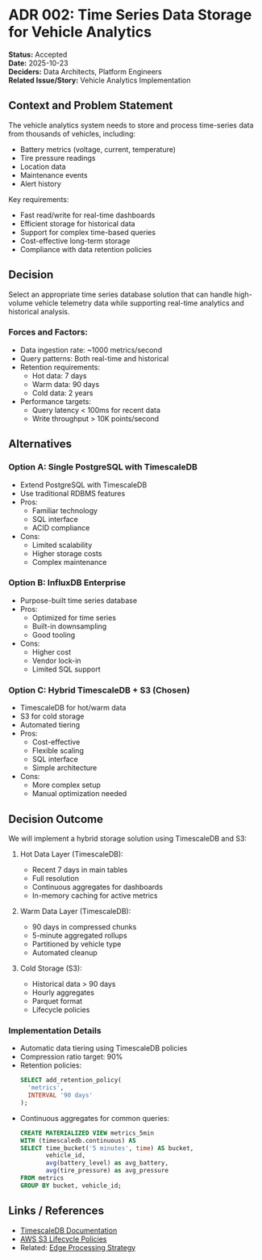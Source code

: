# ADR 002: Time Series Data Storage for Vehicle Analytics

**Status:** Accepted  
**Date:** 2025-10-23  
**Deciders:** Data Architects, Platform Engineers  
**Related Issue/Story:** Vehicle Analytics Implementation

## Context and Problem Statement
The vehicle analytics system needs to store and process time-series data from thousands of vehicles, including:
- Battery metrics (voltage, current, temperature)
- Tire pressure readings
- Location data
- Maintenance events
- Alert history

Key requirements:
- Fast read/write for real-time dashboards
- Efficient storage for historical data
- Support for complex time-based queries
- Cost-effective long-term storage
- Compliance with data retention policies

## Decision
Select an appropriate time series database solution that can handle high-volume vehicle telemetry data while supporting real-time analytics and historical analysis.

### Forces and Factors:
- Data ingestion rate: ~1000 metrics/second
- Query patterns: Both real-time and historical
- Retention requirements: 
  - Hot data: 7 days
  - Warm data: 90 days
  - Cold data: 2 years
- Performance targets:
  - Query latency < 100ms for recent data
  - Write throughput > 10K points/second

## Alternatives

### Option A: Single PostgreSQL with TimescaleDB
- Extend PostgreSQL with TimescaleDB
- Use traditional RDBMS features
- Pros:
  - Familiar technology
  - SQL interface
  - ACID compliance
- Cons:
  - Limited scalability
  - Higher storage costs
  - Complex maintenance

### Option B: InfluxDB Enterprise
- Purpose-built time series database
- Pros:
  - Optimized for time series
  - Built-in downsampling
  - Good tooling
- Cons:
  - Higher cost
  - Vendor lock-in
  - Limited SQL support

### Option C: Hybrid TimescaleDB + S3 (Chosen)
- TimescaleDB for hot/warm data
- S3 for cold storage
- Automated tiering
- Pros:
  - Cost-effective
  - Flexible scaling
  - SQL interface
  - Simple architecture
- Cons:
  - More complex setup
  - Manual optimization needed

## Decision Outcome
We will implement a hybrid storage solution using TimescaleDB and S3:

1. Hot Data Layer (TimescaleDB):
   - Recent 7 days in main tables
   - Full resolution
   - Continuous aggregates for dashboards
   - In-memory caching for active metrics

2. Warm Data Layer (TimescaleDB):
   - 90 days in compressed chunks
   - 5-minute aggregated rollups
   - Partitioned by vehicle type
   - Automated cleanup

3. Cold Storage (S3):
   - Historical data > 90 days
   - Hourly aggregates
   - Parquet format
   - Lifecycle policies

### Implementation Details
- Automatic data tiering using TimescaleDB policies
- Compression ratio target: 90%
- Retention policies:
  ```sql
  SELECT add_retention_policy(
    'metrics',
    INTERVAL '90 days'
  );
  ```
- Continuous aggregates for common queries:
  ```sql
  CREATE MATERIALIZED VIEW metrics_5min
  WITH (timescaledb.continuous) AS
  SELECT time_bucket('5 minutes', time) AS bucket,
         vehicle_id,
         avg(battery_level) as avg_battery,
         avg(tire_pressure) as avg_pressure
  FROM metrics
  GROUP BY bucket, vehicle_id;
  ```

## Links / References
- [TimescaleDB Documentation](https://docs.timescale.com/)
- [AWS S3 Lifecycle Policies](https://docs.aws.amazon.com/AmazonS3/latest/userguide/lifecycle-configuration-examples.html)
- Related: [Edge Processing Strategy](001-edge-processing-strategy.md)